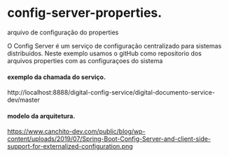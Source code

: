 # config-server-properties.
arquivo de configuração do properties

O Config Server é um serviço de configuração centralizado para sistemas distribuídos.
Neste exemplo usamos o gitHub como repositorio dos arquivos properties com as configuraçoes do sistema

#### exemplo da chamada do serviço.
http://localhost:8888/digital-config-service/digital-documento-service-dev/master

#### modelo da arquitetura.
https://www.canchito-dev.com/public/blog/wp-content/uploads/2019/07/Spring-Boot-Config-Server-and-client-side-support-for-externalized-configuration.png
